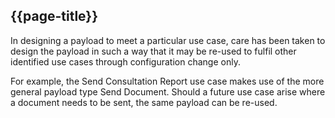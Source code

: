 ## {{page-title}}

In designing a payload to meet a particular use case, care has been taken to design the payload in such a way that it may be re-used to fulfil other identified use cases through configuration change only.

For example, the Send Consultation Report use case makes use of the more general payload type Send Document. Should a future use case arise where a document needs to be sent, the same payload can be re-used.
